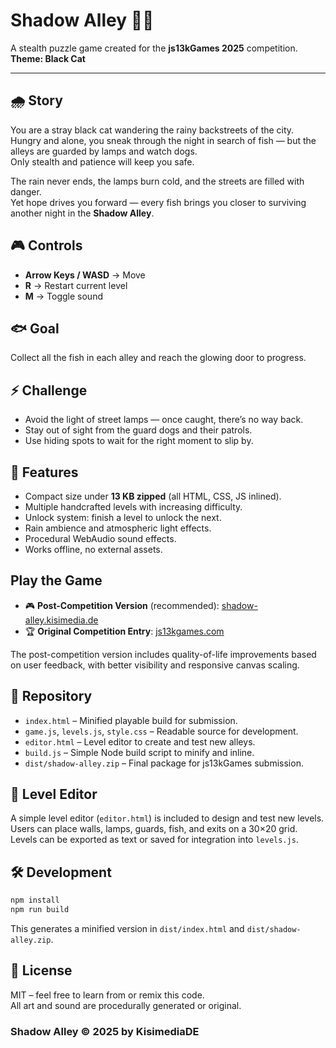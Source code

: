 # Shadow Alley 🐾🌙

A stealth puzzle game created for the **js13kGames 2025** competition.  
**Theme: Black Cat**

---

## 🌧️ Story

You are a stray black cat wandering the rainy backstreets of the city.  
Hungry and alone, you sneak through the night in search of fish — but the alleys are guarded by lamps and watch dogs.  
Only stealth and patience will keep you safe.

The rain never ends, the lamps burn cold, and the streets are filled with danger.  
Yet hope drives you forward — every fish brings you closer to surviving another night in the **Shadow Alley**.

## 🎮 Controls

- **Arrow Keys / WASD** → Move
- **R** → Restart current level
- **M** → Toggle sound

## 🐟 Goal

Collect all the fish in each alley and reach the glowing door to progress.

## ⚡ Challenge

- Avoid the light of street lamps — once caught, there’s no way back.
- Stay out of sight from the guard dogs and their patrols.
- Use hiding spots to wait for the right moment to slip by.

## 🌟 Features

- Compact size under **13 KB zipped** (all HTML, CSS, JS inlined).
- Multiple handcrafted levels with increasing difficulty.
- Unlock system: finish a level to unlock the next.
- Rain ambience and atmospheric light effects.
- Procedural WebAudio sound effects.
- Works offline, no external assets.

## Play the Game

- 🎮 **Post-Competition Version** (recommended): [shadow-alley.kisimedia.de](https://shadow-alley.kisimedia.de)
- 🏆 **Original Competition Entry**: [js13kgames.com](https://js13kgames.com/2025/games/shadow-alley)

The post-competition version includes quality-of-life improvements based on 
user feedback, with better visibility and responsive canvas scaling.

## 📂 Repository

- `index.html` – Minified playable build for submission.
- `game.js`, `levels.js`, `style.css` – Readable source for development.
- `editor.html` – Level editor to create and test new alleys.
- `build.js` – Simple Node build script to minify and inline.
- `dist/shadow-alley.zip` – Final package for js13kGames submission.

## 📝 Level Editor

A simple level editor (`editor.html`) is included to design and test new levels.  
Users can place walls, lamps, guards, fish, and exits on a 30×20 grid.  
Levels can be exported as text or saved for integration into `levels.js`.

## 🛠️ Development

```bash
npm install
npm run build
```

This generates a minified version in `dist/index.html` and `dist/shadow-alley.zip`.

## 📜 License

MIT – feel free to learn from or remix this code.  
All art and sound are procedurally generated or original.

### Shadow Alley © 2025 by KisimediaDE
